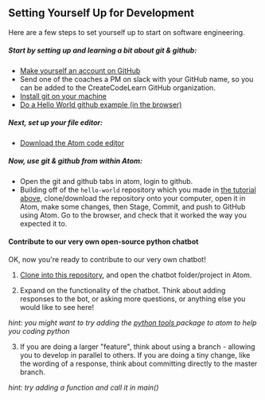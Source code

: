 ## Setting Yourself Up for Development

Here are a few steps to set yourself up to start on software engineering.


##### Start by setting up and learning a bit about git & github:

- [Make yourself an account on GitHub](https://github.com/join)
- Send one of the coaches a PM on slack with your GitHub name, so you can be added to the CreateCodeLearn GitHub organization.
- [Install git on your machine](https://linode.com/docs/development/version-control/how-to-install-git-on-linux-mac-and-windows/)
- [Do a Hello World github example (in the browser)](https://guides.github.com/activities/hello-world/)

##### Next, set up your file editor:

- [Download the Atom code editor](https://atom.io/)

##### Now, use git & github from within Atom:

-  Open the git and github tabs in atom, login to github.
- Building off of the `hello-world` repository which you made in [the tutorial above](https://guides.github.com/activities/hello-world/), clone/download the repository onto your computer, open it in Atom, make some changes, then Stage, Commit, and push to GitHub using Atom. Go to the browser, and check that it worked the way you expected it to.

#### Contribute to our very own open-source python chatbot

OK, now you're ready to contribute to our very own chatbot!

1.  [Clone into this repository](https://github.com/CreateCodeLearn/se-track), and open the chatbot folder/project in Atom.

2.  Expand on the functionality of the chatbot. Think about adding responses to the bot, or asking more questions, or anything else you would like to see here!

  _hint: you might want to try adding the [python tools ](https://atom.io/packages/python-tools) package to atom to help you coding python_

3.  If you are doing a larger "feature", think about using a branch - allowing you to develop in parallel to others. If you are doing a tiny change, like the wording of a response, think about committing directly to the master branch.

  _hint: try adding a function and call it in main()_
